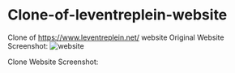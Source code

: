 # Clone-of-leventreplein-website
Clone of https://www.leventreplein.net/ website
Original Website Screenshot:
![website](https://user-images.githubusercontent.com/73392833/150674947-a589b04c-361a-4127-9cbf-20858642742b.png)

Clone Website Screenshot:



